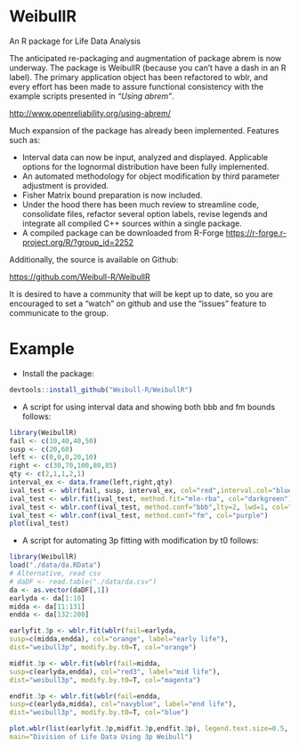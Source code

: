 # WeibullR
An R package for Life Data Analysis

The anticipated re-packaging and augmentation of package abrem is now underway. The package is WeibullR (because you can’t have a dash in an R label). The primary application object has been refactored to wblr, and every effort has been made to assure functional consistency with the example scripts presented in *“Using abrem”*.  

http://www.openreliability.org/using-abrem/

Much expansion of the package has already been implemented. Features such as:  
  
- Interval data can now be input, analyzed and displayed.
 Applicable options for the lognormal distribution have been fully implemented.
- An automated methodology for object modification by third parameter adjustment is provided.
- Fisher Matrix bound preparation is now included.
- Under the hood there has been much review to streamline code, consolidate files, refactor several option labels, revise legends and integrate all compiled C++ sources within a single package.
- A compiled package can be downloaded from R-Forge  https://r-forge.r-project.org/R/?group_id=2252

Additionally, the source is available on Github:  

https://github.com/Weibull-R/WeibullR

It is desired to have a community that will be kept up to date, so you are encouraged to set a “watch” on github and use the “issues” feature to communicate to the group.

# Example
- Install the package: 
```R
devtools::install_github("Weibull-R/WeibullR")
```

- A script for using interval data and showing both bbb and fm bounds follows:
```R
library(WeibullR)
fail <- c(10,40,40,50)
susp <- c(20,60)
left <- c(0,0,0,20,10)
right <- c(30,70,100,80,85)
qty <- c(2,1,1,2,1)
interval_ex <- data.frame(left,right,qty)
ival_test <- wblr(fail, susp, interval_ex, col="red",interval.col="blue")
ival_test <- wblr.fit(ival_test, method.fit="mle-rba", col="darkgreen")
ival_test <- wblr.conf(ival_test, method.conf="bbb",lty=2, lwd=1, col="black") 
ival_test <- wblr.conf(ival_test, method.conf="fm", col="purple")
plot(ival_test)
```

- A script for automating 3p fitting with  modification by t0 follows:
```R
library(WeibullR)
load("./data/da.RData")
# Alternative, read csv
# daDF <- read.table("./data/da.csv")
da <- as.vector(daDF[,1])
earlyda <- da[1:10]
midda <- da[11:131]
endda <- da[132:200]
```

```R
earlyfit.3p <- wblr.fit(wblr(fail=earlyda,
susp=c(midda,endda), col="orange", label="early life"),
dist="weibull3p", modify.by.t0=T, col="orange")
```

```R
midfit.3p <- wblr.fit(wblr(fail=midda,
susp=c(earlyda,endda), col="red3", label="mid life"),
dist="weibull3p", modify.by.t0=T, col="magenta")
```

```R
endfit.3p <- wblr.fit(wblr(fail=endda,
susp=c(earlyda,midda), col="navyblue", label="end life"),
dist="weibull3p", modify.by.t0=T, col="blue")
```

```R
plot.wblr(list(earlyfit.3p,midfit.3p,endfit.3p), legend.text.size=0.5,
main="Division of Life Data Using 3p Weibull") 
```

